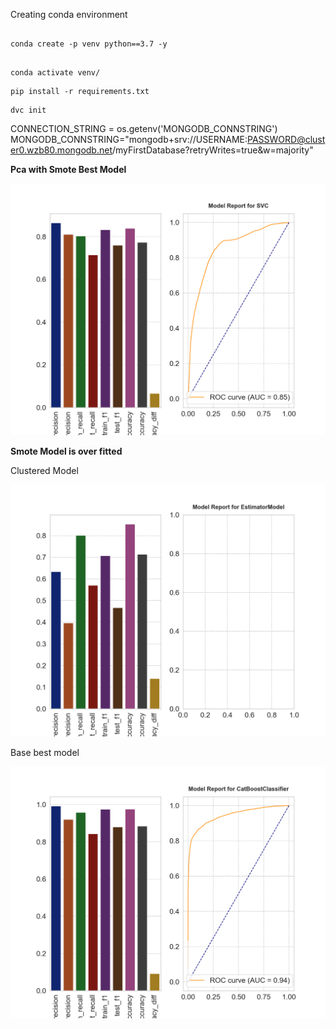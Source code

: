 Creating conda environment

```

conda create -p venv python==3.7 -y

```

```

conda activate venv/

```

```
pip install -r requirements.txt

```

```
dvc init

```

CONNECTION_STRING = os.getenv('MONGODB_CONNSTRING')
MONGODB_CONNSTRING="mongodb+srv://USERNAME:PASSWORD@cluster0.wzb80.mongodb.net/myFirstDatabase?retryWrites=true&w=majority"

**Pca with Smote Best Model**

<img src="CCdefault/app_artifact/stage03_model_training/model_report/20220809114247/Base_model/model_report/2022-08-09-11-55-48/SVC.png" alt="Alt text" title="Pca with Smote Best Model">


**Smote Model is over fitted**

Clustered Model 

<img src="CCdefault/app_artifact/stage03_model_training/model_report/20220809121752/cluster_custom_model/model_report/2022-08-09-12-45-41/EstimatorModel.png" alt="Alt text" title="Smote Best Model">

Base best model 

<img src="CCdefault/app_artifact/stage03_model_training/model_report/20220809121752/Base_model/model_report/2022-08-09-12-30-31/CatBoostClassifier.png" alt="Alt text" title="Smote Best Model">